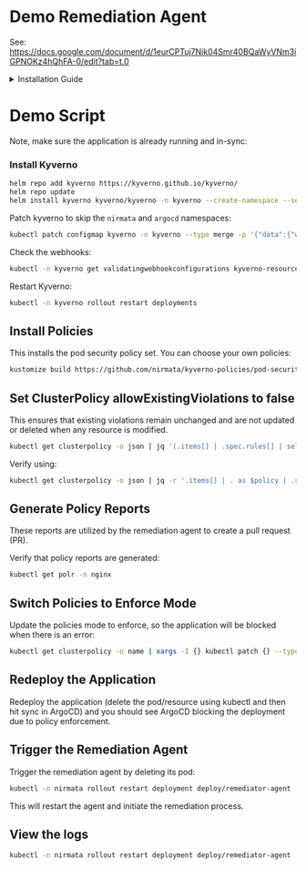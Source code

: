 # Demo Remediation Agent 

See: https://docs.google.com/document/d/1eurCPTuj7Nik04Smr40BQaWyVNm3iGPNOKz4hQhFA-0/edit?tab=t.0


<details>
  <summary>Installation Guide</summary>

## 🧩 Required Components

- **Kubernetes Cluster:** Running Kubernetes **v1.20+**  
- **Helm:** Version **3.x** installed and configured  
- **kubectl:** Configured to access your cluster  

---

## 🔐 Authentication Requirements

- **Nirmata API Token:** Your personal **NCH token**  
  - If you don’t have an account, [sign up for a 15-day free trial](https://www.nirmata.io/free-trial) to obtain your API token.

---

## ⚡ Quick Installation

### 1. Create Namespace and Secrets

```bash
# Create namespace
kubectl create namespace nirmata

# Create Nirmata API token secret
kubectl create secret generic nirmata-api-token   --from-literal=api-token=YOUR_NIRMATA_API_TOKEN   --namespace nirmata
```

---

### 2. Install the Remediator Agent

Add and update the Helm repository:

```bash
helm repo add nirmata https://nirmata.github.io/kyverno-charts
helm repo update nirmata
```

Install the Helm chart:

```bash
helm install remediator nirmata/remediator-agent --devel   --namespace nirmata   --create-namespace   --set nirmata.apiTokenSecret="nirmata-api-token"
```

---

### 3. Configure Git Credentials

Follow the steps mentioned in the official Nirmata documentation to configure Git credentials:  
👉 [Using Nirmata App or Personal Access Token](https://docs.nirmata.io/docs/agents/service-agents/remediator/tools/#using-personal-access-token)

---

## 🧱 Local Cluster Mode

You can also specify the repository-to-namespace mappings using a `ConfigMap`.

### 1. Create the ConfigMap

```sh
kubectl apply -f config/cm-repo-namespace-mapping.yaml
```

```yaml
apiVersion: v1
kind: ConfigMap
metadata:
  name: repo-namespace-mapping
  namespace: nirmata
data:
  mapping: |
    [
      {
        "repo": "https://github.com/nirmata/demo-remediator",
        "branch": "main",
        "path": "apps/nginx",
        "targetNamespace": "default"
      }
    ]
```

---

### 2. Apply the Remediator CR

```sh
kubectl apply -f config/cm-repo-namespace-mapping.yaml
```

```yaml
apiVersion: serviceagents.nirmata.io/v1alpha1
kind: Remediator
metadata:
  name: remediator-local-cluster
  namespace: nirmata
spec:
  environment:
    type: localCluster
  
  target:
    localCluster:
      repoNamespaceMappingRef:
        name: repo-namespace-mapping
        namespace: nirmata
        key: mapping

  remediation:
    triggers:
      - schedule:
          crontab: "0 */6 * * *"

    llmConfigRef:
      name: remediator-agent-llm
      namespace: nirmata

    gitCredentials:
      name: toolconfig-sample
      namespace: nirmata

    actions:
      - type: CreatePR
        toolRef:
          name: toolconfig-sample
          namespace: nirmata
```

---

## ✅ Verification

Once deployed, verify the agent status:

```bash
kubectl get pods -n nirmata
```

You should see the **remediator-agent** running successfully.

---


# 🚀 Steps to Deploy and Configure ArgoCD

## Step 1: Deploy ArgoCD

### 1.1 Create ArgoCD Namespace

```bash
kubectl create namespace argocd
```

### 1.2 Install ArgoCD
```bash
kubectl apply -n argocd -f https://raw.githubusercontent.com/argoproj/argo-cd/stable/manifests/install.yaml
```

### 1.3 Wait for ArgoCD to be Ready

```bash
kubectl wait --for=condition=available --timeout=300s deployment/argocd-server -n argocd
```

## Step 2: Create the Nginx Demo Application

### 2.1 Deploy the Application

```bash
kubectl apply -f apps/nginx/
```

## Step 3: Access ArgoCD UI

### 3.1 Set up Port Forwarding
```bash
kubectl port-forward svc/argocd-server -n argocd 8080:443
```

### 3.2 Get Admin Password
```bash
kubectl -n argocd get secret argocd-initial-admin-secret -o jsonpath="{.data.password}" | base64 -d
```

### 3.3 Access ArgoCD
- **URL**: https://localhost:8080
- **Username**: `admin`
- **Password**: (output from step 3.2)

## Step 4: Verify Application Sync

1. Open your browser and navigate to https://localhost:8080
2. Login with the credentials from step 3.2
3. You should see the `nginx-demo` application in the ArgoCD UI
4. The application will automatically sync the nginx demo from the specified repository

## Managing Auto-Sync

You can disable AUTO-SYNC by clicking on the application in ArgoCD → Navigate to details and hover at the bottom under sync policy.

</details>
</p></p>

# Demo Script

Note, make sure the application is already running and in-sync:

### Install Kyverno

```sh
helm repo add kyverno https://kyverno.github.io/kyverno/
helm repo update
helm install kyverno kyverno/kyverno -n kyverno --create-namespace --set 
```

Patch kyverno to skip the `nirmata` and `argocd` namespaces:

```sh
kubectl patch configmap kyverno -n kyverno --type merge -p '{"data":{"webhooks": "{\\"namespaceSelector\\":{\\"matchExpressions\\":[{\\"key\\":\\"kubernetes.io/metadata.name\\",\\"operator\\":\\"NotIn\\",\\"values\\":[\\"kube-system\\",\\"kyverno\\",\\"nirmata\\",\\"argocd\\"]}],\\"matchLabels\\":null}}"}}'
```

Check the webhooks:

```sh
kubectl -n kyverno get validatingwebhookconfigurations kyverno-resource-validating-webhook-cfg -o yaml
```

Restart Kyverno:

```sh
kubectl -n kyverno rollout restart deployments
```



## Install Policies

This installs the pod security policy set. You can choose your own policies:

```sh
kustomize build https://github.com/nirmata/kyverno-policies/pod-security/enforce | kubectl apply -f -
```

## Set ClusterPolicy allowExistingViolations to false

This ensures that existing violations remain unchanged and are not updated or deleted when any resource is modified.

```sh
kubectl get clusterpolicy -o json | jq '(.items[] | .spec.rules[] | select(.validate != null) | .validate).allowExistingViolations = false' | kubectl apply -f -
```

Verify using:

```sh
kubectl get clusterpolicy -o json | jq -r '.items[] | . as $policy | .spec.rules[]? | select(.validate != null) | [$policy.metadata.name, .name, .validate.allowExistingViolations] | @tsv'
```

## Generate Policy Reports

These reports are utilized by the remediation agent to create a pull request (PR).

Verify that policy reports are generated:

```sh
kubectl get polr -n nginx
```

## Switch Policies to Enforce Mode

Update the policies mode to enforce, so the application will be blocked when there is an error:

```sh
kubectl get clusterpolicy -o name | xargs -I {} kubectl patch {} --type=merge -p '{"spec":{"validationFailureAction":"Enforce"}}'
```

## Redeploy the Application

Redeploy the application (delete the pod/resource using kubectl and then hit sync in ArgoCD) and you should see ArgoCD blocking the deployment due to policy enforcement.

## Trigger the Remediation Agent

Trigger the remediation agent by deleting its pod:

```sh
kubectl -n nirmata rollout restart deployment deploy/remediator-agent
```

This will restart the agent and initiate the remediation process.

## View the logs

```sh
kubectl -n nirmata rollout restart deployment deploy/remediator-agent
```

